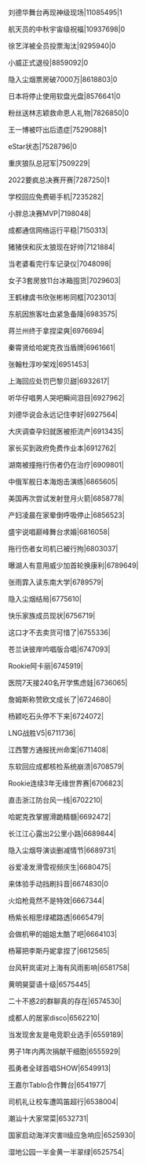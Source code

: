 刘德华舞台再现神级现场|11085495|1

航天员的中秋宇宙级祝福|10937698|0

徐艺洋被全员投票淘汰|9295940|0

小威正式退役|8859092|0

隐入尘烟票房破7000万|8618803|0

日本将停止使用软盘光盘|8576641|0

粉丝送林志颖救命恩人礼物|7826850|0

王一博被吓出后遗症|7529088|1

eStar状态|7528796|0

重庆狼队总冠军|7509229|

2022要疯总决赛开赛|7287250|1

学校回应免费砸手机|7235282|

小胖总决赛MVP|7198048|

成都通信网络运行平稳|7150313|

猪猪侠和灰太狼现在好帅|7121884|

当老婆看完行车记录仪|7048098|

女子3套房放11台冰箱囤货|7029603|

王鹤棣虞书欣张彬彬同框|7023013|

东航因旅客吐血紧急备降|6983575|

蒋兰州终于拿捏梁爽|6976694|

秦霄贤给哈妮克孜当盾牌|6961661|

张翰杜淳吵架戏|6951453|

上海回应处罚巴黎贝甜|6932617|

听华仔唱男人哭吧瞬间泪目|6927962|

刘德华说会永远记住李好|6927564|

大庆调查孕妇就医被拒流产|6913435|

家长买到政府免费作业本|6912762|

湖南被撞拖行伤者仍在治疗|6909801|

中俄军舰日本海炮击演练|6865605|

美国再次尝试发射登月火箭|6858778|

产妇凌晨在家晕倒呼吸停止|6856523|

盛宇说唱巅峰舞台求婚|6816058|

拖行伤者女司机已被行拘|6803037|

曝湖人有意用威少加首轮换康利|6789649|

张雨霏入读东南大学|6789579|

隐入尘烟结局|6775610|

快乐家族成员现状|6756719|

这口才不去卖货可惜了|6755336|

苍兰诀彼岸吟唱版合唱|6747093|

Rookie阿卡丽|6745919|

医院7天接240名开学焦虑娃|6736065|

詹姆斯称赞欧文成长了|6724680|

杨颖吃石头停不下来|6724072|

LNG战胜V5|6711736|

江西警方通报抚州命案|6711408|

东软回应成都核检系统崩溃|6708579|

Rookie连续3年无缘世界赛|6706823|

直击浙江防台风一线|6702210|

哈妮克孜掌握滑跪精髓|6692472|

长江江心露出2公里小路|6689844|

隐入尘烟导演谈删减情节|6689731|

谷爱凌发滑雪视频庆生|6680475|

来体验手动挡刷抖音|6674830|0

火焰枪竟然不是特效|6667344|

杨紫长相思绿裙路透|6665479|

会做机甲的姐姐太酷了吧|6664103|

杨幂把李斯丹妮拿捏了|6612565|

台风轩岚诺对上海有风雨影响|6581758|

黄明昊婴语十级|6575445|

二十不惑2的群聊真的存在|6574530|

成都人的居家disco|6562210|

当发现舍友是电竞职业选手|6559189|

男子1年内两次捐献干细胞|6555929|

孤勇者全球首唱SHOW|6549913|

王嘉尔Tablo合作舞台|6541977|

司机礼让校车遭鸣笛超行|6538004|

潮汕十大家常菜|6532731|

国家启动海洋灾害II级应急响应|6525930|

湿地公园一半金黄一半翠绿|6525754|

